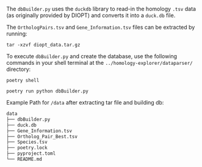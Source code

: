 The `dbBuilder.py` uses the `duckdb` library to read-in the homology `.tsv` data (as originally provided by DIOPT) and converts it into a `duck.db` file.

The `OrthologPairs.tsv` and `Gene_Information.tsv` files can be extracted by running:

`tar -xzvf diopt_data.tar.gz`

To execute `dbBuilder.py` and create the database, use the following commands in your shell terminal at the `../homology-explorer/dataparser/` directory:

`poetry shell`

`poetry run python dbBuilder.py`

Example Path for `/data` after extracting tar file and building db:

```markdown
data
├── dbBuilder.py
├── duck.db
├── Gene_Information.tsv
├── Ortholog_Pair_Best.tsv
├── Species.tsv
├── poetry.lock
├── pyproject.toml
└── README.md

```
